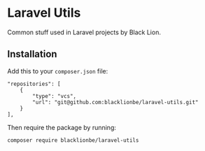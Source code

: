 # Laravel Utils

Common stuff used in Laravel projects by Black Lion.

## Installation

Add this to your `composer.json` file:

```
"repositories": [
    {
        "type": "vcs",
        "url": "git@github.com:blacklionbe/laravel-utils.git"
    }
],
```

Then require the package by running:

```bash
composer require blacklionbe/laravel-utils
```
